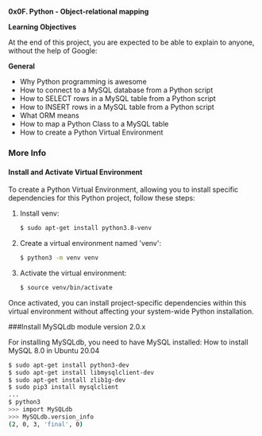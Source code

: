 **0x0F. Python - Object-relational mapping**

**Learning Objectives**

At the end of this project, you are expected to be able to explain to anyone, without the help of Google:

**General**
* Why Python programming is awesome
* How to connect to a MySQL database from a Python script
* How to SELECT rows in a MySQL table from a Python script
* How to INSERT rows in a MySQL table from a Python script
* What ORM means
* How to map a Python Class to a MySQL table
* How to create a Python Virtual Environment

### More Info

#### Install and Activate Virtual Environment

To create a Python Virtual Environment, allowing you to install specific dependencies for this Python project, follow these steps:

1. Install venv:
    ```bash
    $ sudo apt-get install python3.8-venv
    ```

2. Create a virtual environment named 'venv':
    ```bash
    $ python3 -m venv venv
    ```

3. Activate the virtual environment:
    ```bash
    $ source venv/bin/activate
    ```

Once activated, you can install project-specific dependencies within this virtual environment without affecting your system-wide Python installation.

###Install MySQLdb module version 2.0.x

For installing MySQLdb, you need to have MySQL installed: How to install MySQL 8.0 in Ubuntu 20.04

```bash
$ sudo apt-get install python3-dev
$ sudo apt-get install libmysqlclient-dev
$ sudo apt-get install zlib1g-dev
$ sudo pip3 install mysqlclient
...
$ python3
>>> import MySQLdb
>>> MySQLdb.version_info 
(2, 0, 3, 'final', 0)
```
